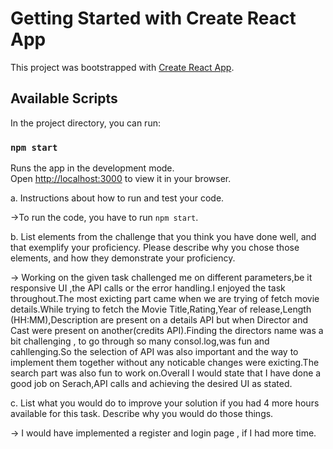 # Getting Started with Create React App

This project was bootstrapped with [Create React App](https://github.com/facebook/create-react-app).

## Available Scripts

In the project directory, you can run:

### `npm start`

Runs the app in the development mode.\
Open [http://localhost:3000](http://localhost:3000) to view it in your browser.



a. Instructions about how to run and test your code.

->To run the code, you have to run `npm start`.

b. List elements from the challenge that you think you have done well, and 
that exemplify your proficiency. Please describe why you chose those elements, and how they demonstrate your proficiency.

-> Working on the given task challenged me on different parameters,be it responsive UI ,the API calls or the error handling.I enjoyed the task throughout.The
most exicting part came when we are trying of fetch movie details.While trying to fetch the Movie Title,Rating,Year of release,Length (HH:MM),Description are present on a details API but when Director and Cast were present on another(credits API).Finding the directors name was a bit challenging , to go through so many consol.log,was fun and cahllenging.So the selection of API was also important and the way to implement them together without any noticable changes were exicting.The search part was also fun to work on.Overall I would state that I have done a good job on Serach,API calls and achieving the desired UI as stated.



c. List what you would do to improve your solution if you had 4 more hours 
available for this task. Describe why you would do those things.

-> I would have implemented a register and login page , if I had more time.

